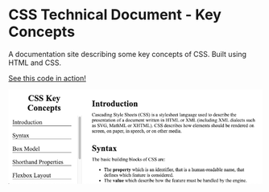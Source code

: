 # CSS Technical Document - Key Concepts

A documentation site describing some key concepts of CSS. Built using HTML and CSS.

[See this code in action!](https://sierragreen379.github.io/CSS_Technical_Doc/)

![CSS Technical Document Preview](CSS_Key_Concepts_Image.png)
